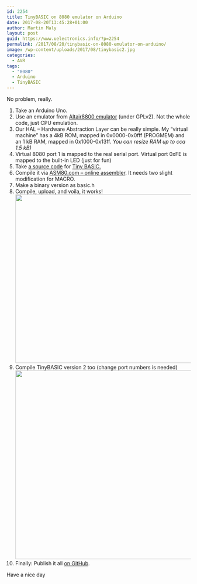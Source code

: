 ```yaml
---
id: 2254
title: TinyBASIC on 8080 emulator on Arduino
date: 2017-08-20T13:45:28+01:00
author: Martin Maly
layout: post
guid: https://www.uelectronics.info/?p=2254
permalink: /2017/08/20/tinybasic-on-8080-emulator-on-arduino/
image: /wp-content/uploads/2017/08/tinybasic2.jpg
categories:
  - AVR
tags:
  - "8080"
  - Arduino
  - TinyBASIC
---
```

No problem, really.

<!--more-->

  1. Take an Arduino Uno.
  2. Use an emulator from [Altair8800 emulator](https://github.com/companje/Altair8800) (under GPLv2). Not the whole code, just CPU emulation.
  3. Our HAL &#8211; Hardware Abstraction Layer can be really simple. My &#8220;virtual machine&#8221; has a 4kB ROM, mapped in 0x0000-0x0fff (PROGMEM) and an 1 kB RAM, mapped in 0x1000-0x13ff. _You can resize RAM up to cca 1.5 kB)_
  4. Virtual 8080 port 1 is mapped to the real serial port. Virtual port 0xFE is mapped to the built-in LED (just for fun)
  5. Take [a source code](https://www.autometer.de/unix4fun/z80pack/ftp/altair/) for [Tiny BASIC.](https://en.wikipedia.org/wiki/Tiny_BASIC)
  6. Compile it via [ASM80.com &#8211; online assembler](https://www.asm80.com/). It needs two slight modification for MACRO.
  7. Make a binary version as basic.h
  8. Compile, upload, and voila, it works!  
    <a href="https://retrocip.cz/wp-content/uploads/sites/6/2017/08/tinybasic.jpg" rel="lightbox"><img loading="lazy" class="aligncenter size-medium wp-image-967" src="https://retrocip.cz/wp-content/uploads/sites/6/2017/08/tinybasic-650x460.jpg" alt="" width="650" height="460" /></a>
  9. Compile TinyBASIC version 2 too (change port numbers is needed)  
    <a href="https://retrocip.cz/wp-content/uploads/sites/6/2017/08/tinybasic2.jpg" rel="lightbox"><img loading="lazy" class="aligncenter size-medium wp-image-968" src="https://retrocip.cz/wp-content/uploads/sites/6/2017/08/tinybasic2-650x515.jpg" alt="" width="650" height="515" /></a>
 10. Finally: Publish it all [on GitHub](https://github.com/maly/arduino8080basic).

Have a nice day